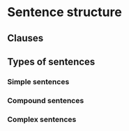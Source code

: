 # Sentence structure

## Clauses

## Types of sentences
### Simple sentences
### Compound sentences
### Complex sentences
